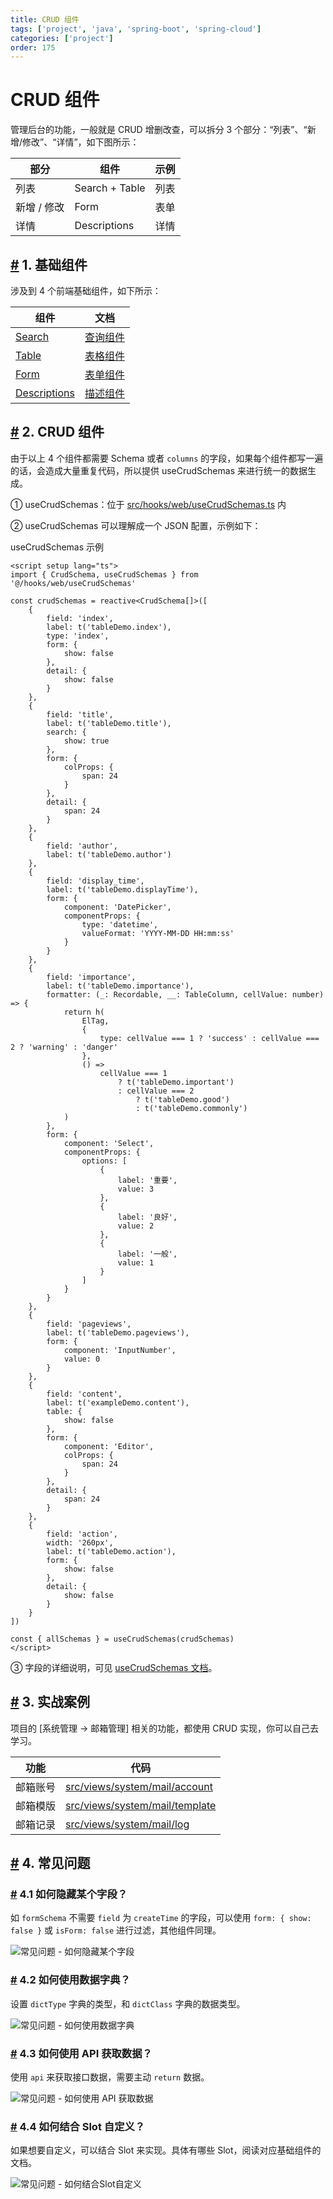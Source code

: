 ```yaml
---
title: CRUD 组件
tags: ['project', 'java', 'spring-boot', 'spring-cloud']
categories: ['project']
order: 175
---
```

# CRUD 组件

管理后台的功能，一般就是 CRUD 增删改查，可以拆分 3 个部分：“列表”、“新增/修改”、“详情”，如下图所示：



| 部分 | 组件 | 示例 |
| --- | --- | --- |
| 列表 | Search + Table | 列表 |
| 新增 / 修改 | Form | 表单 |
| 详情 | Descriptions | 详情 |

 ## [#](#_1-基础组件) 1. 基础组件

 涉及到 4 个前端基础组件，如下所示：



| 组件 | 文档 |
| --- | --- |
| [Search](https://github.com/yudaocode/yudao-ui-admin-vue3/blob/master/src/components/Search/src/Search.vue) | [查询组件](https://element-plus-admin-doc.cn/components/search.html) |
| [Table](https://github.com/yudaocode/yudao-ui-admin-vue3/blob/master/src/components/Table/src/Table.vue) | [表格组件](https://element-plus-admin-doc.cn/components/table.html) |
| [Form](https://github.com/yudaocode/yudao-ui-admin-vue3/blob/master/src/components/Form/src/Form.vue) | [表单组件](https://element-plus-admin-doc.cn/components/form.html) |
| [Descriptions](https://github.com/yudaocode/yudao-ui-admin-vue3/blob/master/src/components/Descriptions/src/Descriptions.vue) | [描述组件](https://element-plus-admin-doc.cn/components/descriptions.html) |

 ## [#](#_2-crud-组件) 2. CRUD 组件

 由于以上 4 个组件都需要 Schema 或者 `columns` 的字段，如果每个组件都写一遍的话，会造成大量重复代码，所以提供 useCrudSchemas 来进行统一的数据生成。

 ① useCrudSchemas：位于 [src/hooks/web/useCrudSchemas.ts](https://github.com/yudaocode/yudao-ui-admin-vue3/blob/master/src/hooks/web/useCrudSchemas.ts) 内

 ② useCrudSchemas 可以理解成一个 JSON 配置，示例如下：

 useCrudSchemas 示例
```
<script setup lang="ts">
import { CrudSchema, useCrudSchemas } from '@/hooks/web/useCrudSchemas'

const crudSchemas = reactive<CrudSchema[]>([
    {
        field: 'index',
        label: t('tableDemo.index'),
        type: 'index',
        form: {
            show: false
        },
        detail: {
            show: false
        }
    },
    {
        field: 'title',
        label: t('tableDemo.title'),
        search: {
            show: true
        },
        form: {
            colProps: {
                span: 24
            }
        },
        detail: {
            span: 24
        }
    },
    {
        field: 'author',
        label: t('tableDemo.author')
    },
    {
        field: 'display_time',
        label: t('tableDemo.displayTime'),
        form: {
            component: 'DatePicker',
            componentProps: {
                type: 'datetime',
                valueFormat: 'YYYY-MM-DD HH:mm:ss'
            }
        }
    },
    {
        field: 'importance',
        label: t('tableDemo.importance'),
        formatter: (_: Recordable, __: TableColumn, cellValue: number) => {
            return h(
                ElTag,
                {
                    type: cellValue === 1 ? 'success' : cellValue === 2 ? 'warning' : 'danger'
                },
                () =>
                    cellValue === 1
                        ? t('tableDemo.important')
                        : cellValue === 2
                            ? t('tableDemo.good')
                            : t('tableDemo.commonly')
            )
        },
        form: {
            component: 'Select',
            componentProps: {
                options: [
                    {
                        label: '重要',
                        value: 3
                    },
                    {
                        label: '良好',
                        value: 2
                    },
                    {
                        label: '一般',
                        value: 1
                    }
                ]
            }
        }
    },
    {
        field: 'pageviews',
        label: t('tableDemo.pageviews'),
        form: {
            component: 'InputNumber',
            value: 0
        }
    },
    {
        field: 'content',
        label: t('exampleDemo.content'),
        table: {
            show: false
        },
        form: {
            component: 'Editor',
            colProps: {
                span: 24
            }
        },
        detail: {
            span: 24
        }
    },
    {
        field: 'action',
        width: '260px',
        label: t('tableDemo.action'),
        form: {
            show: false
        },
        detail: {
            show: false
        }
    }
])

const { allSchemas } = useCrudSchemas(crudSchemas)
</script>

```
 ③ 字段的详细说明，可见 [useCrudSchemas 文档](https://element-plus-admin-doc.cn/hooks/useCrudSchemas.html)。

 ## [#](#_3-实战案例) 3. 实战案例

 项目的 [系统管理 -> 邮箱管理] 相关的功能，都使用 CRUD 实现，你可以自己去学习。



| 功能 | 代码 |
| --- | --- |
| 邮箱账号 | [src/views/system/mail/account](https://github.com/yudaocode/yudao-ui-admin-vue3/blob/master/src/views/system/mail/account/) |
| 邮箱模版 | [src/views/system/mail/template](https://github.com/yudaocode/yudao-ui-admin-vue3/blob/master/src/views/system/mail/template/) |
| 邮箱记录 | [src/views/system/mail/log](https://github.com/yudaocode/yudao-ui-admin-vue3/blob/master/src/views/system/mail/log/) |

 ## [#](#_4-常见问题) 4. 常见问题

 ### [#](#_4-1-如何隐藏某个字段) 4.1 如何隐藏某个字段？

 如 `formSchema` 不需要 `field` 为 `createTime` 的字段，可以使用 `form: { show: false }` 或 `isForm: false` 进行过滤，其他组件同理。

 ![常见问题 - 如何隐藏某个字段](https://doc.iocoder.cn/img/Vue3/CRUD%E7%BB%84%E4%BB%B6/%E5%B8%B8%E8%A7%81%E9%97%AE%E9%A2%98-%E5%A6%82%E4%BD%95%E9%9A%90%E8%97%8F%E6%9F%90%E4%B8%AA%E5%AD%97%E6%AE%B5.png)

 ### [#](#_4-2-如何使用数据字典) 4.2 如何使用数据字典？

 设置 `dictType` 字典的类型，和 `dictClass` 字典的数据类型。

 ![常见问题 - 如何使用数据字典](https://doc.iocoder.cn/img/Vue3/CRUD%E7%BB%84%E4%BB%B6/%E5%B8%B8%E8%A7%81%E9%97%AE%E9%A2%98-%E5%A6%82%E4%BD%95%E4%BD%BF%E7%94%A8%E6%95%B0%E6%8D%AE%E5%AD%97%E5%85%B8.png)

 ### [#](#_4-3-如何使用-api-获取数据) 4.3 如何使用 API 获取数据？

 使用 `api` 来获取接口数据，需要主动 `return` 数据。

 ![常见问题 - 如何使用 API 获取数据](https://doc.iocoder.cn/img/Vue3/CRUD%E7%BB%84%E4%BB%B6/%E5%B8%B8%E8%A7%81%E9%97%AE%E9%A2%98-%E5%A6%82%E4%BD%95%E4%BD%BF%E7%94%A8API%E8%8E%B7%E5%8F%96%E6%95%B0%E6%8D%AE.png)

 ### [#](#_4-4-如何结合-slot-自定义) 4.4 如何结合 Slot 自定义？

 如果想要自定义，可以结合 Slot 来实现。具体有哪些 Slot，阅读对应基础组件的文档。

 ![常见问题 - 如何结合Slot自定义](https://doc.iocoder.cn/img/Vue3/CRUD%E7%BB%84%E4%BB%B6/%E5%B8%B8%E8%A7%81%E9%97%AE%E9%A2%98-%E5%A6%82%E4%BD%95%E7%BB%93%E5%90%88Slot%E8%87%AA%E5%AE%9A%E4%B9%89.png)
